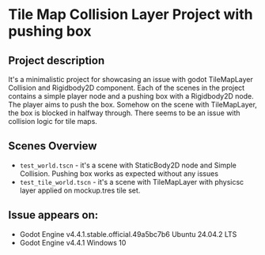 # Tile Map Collision Layer Project with pushing box

## Project description 

It's a minimalistic project for showcasing an issue with godot TileMapLayer Collision and
Rigidbody2D component. Each of the scenes in the project contains a simple player node and a pushing box with a Rigidbody2D node.
The player aims to push the box. Somehow on the scene with TileMapLayer, the box is blocked in halfway through. 
There seems to be an issue with collision logic for tile maps.

## Scenes Overview 

* `test_world.tscn` - it's a scene with StaticBody2D node and Simple Collision. Pushing box works as expected without any issues
* `test_tile_world.tscn` - it's a scene with TileMapLayer with physicsc layer applied on mockup.tres tile set. 

## Issue appears on:

* Godot Engine v4.4.1.stable.official.49a5bc7b6 Ubuntu 24.04.2 LTS
* Godot Engine v4.4.1 Windows 10

